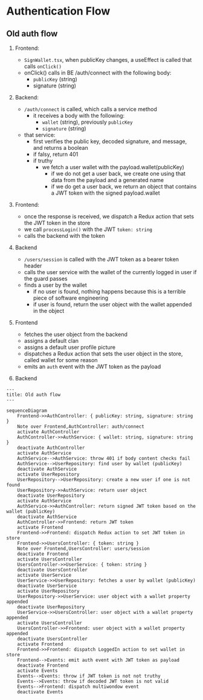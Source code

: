 # Authentication Flow

## Old auth flow

1. Frontend:
   - `SignWallet.tsx`, when publicKey changes, a useEffect is called that calls `onClick()`
   - onClick() calls in BE /auth/connect with the following body:
     - `publicKey` (string)
     - signature (string)

2. Backend:
   - `/auth/connect` is called, which calls a service method
     - it receives a body with the following:
       - `wallet` (string), previously `publicKey`
       - `signature` (string)
   - that service:
     - first verifies the public key, decoded signature, and message, and returns a boolean
     - if falsy, return 401
     - if truthy
       - we fetch a user wallet with the payload.wallet(publicKey)
         - if we do not get a user back, we create one using that data from the payload and a generated name
         - if we do get a user back, we return an object that contains a JWT token with the signed payload.wallet

3. Frontend:
   - once the response is received, we dispatch a Redux action that sets the JWT token in the store
   - we call `processLogin()` with the JWT `token: string`
   - calls the backend with the token

4. Backend
   - `/users/session` is called with the JWT token as a bearer token header
   - calls the user service with the wallet of the currently logged in user if the guard passes
   - finds a user by the wallet
      - if no user is found, nothing happens because this is a terrible piece of software engineering
      - if user is found, return the user object with the wallet appended in the object

5. Frontend
   - fetches the user object from the backend
   - assigns a default clan
   - assigns a default user profile picture
   - dispatches a Redux action that sets the user object in the store, called wallet for some reason
   - emits an `auth` event with the JWT token as the payload

6. Backend


```mermaid
---
title: Old auth flow
---

sequenceDiagram
    Frontend->>AuthController: { publicKey: string, signature: string }
    Note over Frontend,AuthController: auth/connect
    activate AuthController
    AuthController->>AuthService: { wallet: string, signature: string }
    deactivate AuthController
    activate AuthService
    AuthService-->AuthService: throw 401 if body content checks fail
    AuthService-->UserRepository: find user by wallet (publicKey)
    deactivate AuthService
    activate UserRepository
    UserRepository-->UserRepository: create a new user if one is not found
    UserRepository->>AuthService: return user object
    deactivate UserRepository
    activate AuthService
    AuthService->>AuthController: return signed JWT token based on the wallet (publicKey)
    deactivate AuthService
    AuthController->>Frontend: return JWT token
    activate Frontend
    Frontend->>Frontend: dispatch Redux action to set JWT token in store
    Frontend->>UsersController: { token: string }
    Note over Frontend,UsersController: users/session
    deactivate Frontend
    activate UsersController
    UsersController->>UserService: { token: string }
    deactivate UsersController
    activate UserService
    UserService->>UserRepository: fetches a user by wallet (publicKey)
    deactivate UserService
    activate UserRepository
    UserRepository->>UserService: user object with a wallet property appended
    deactivate UserRepository
    UserService->>UsersController: user object with a wallet property appended
    activate UsersController
    UsersController->>Frontend: user object with a wallet property appended
    deactivate UsersController
    activate Frontend
    Frontend->>Frontend: dispatch LoggedIn action to set wallet in store
    Frontend-->Events: emit auth event with JWT token as payload
    deactivate Frontend
    activate Events
    Events-->Events: throw if JWT token is not not truthy
    Events-->Events: throw if decoded JWT token is not valid
    Events-->Frontend: dispatch multiwondow event
    deactivate Events
```